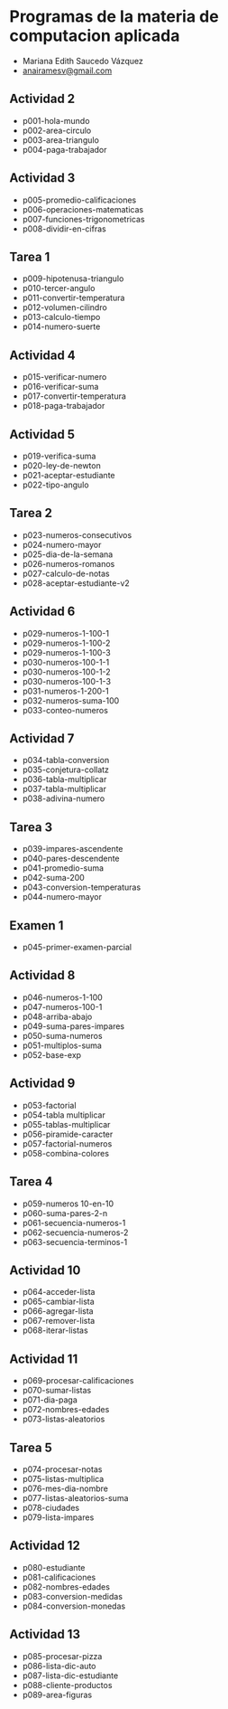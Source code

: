
# Programas de la materia de computacion aplicada
- Mariana Edith Saucedo Vázquez
- anairamesv@gmail.com

## Actividad 2
- p001-hola-mundo
- p002-area-circulo
- p003-area-triangulo
- p004-paga-trabajador

## Actividad 3
- p005-promedio-calificaciones
- p006-operaciones-matematicas
- p007-funciones-trigonometricas
- p008-dividir-en-cifras

## Tarea 1
- p009-hipotenusa-triangulo
- p010-tercer-angulo
- p011-convertir-temperatura
- p012-volumen-cilindro
- p013-calculo-tiempo
- p014-numero-suerte

## Actividad 4
- p015-verificar-numero
- p016-verificar-suma
- p017-convertir-temperatura
- p018-paga-trabajador

## Actividad 5
- p019-verifica-suma
- p020-ley-de-newton
- p021-aceptar-estudiante
- p022-tipo-angulo

## Tarea 2
- p023-numeros-consecutivos
- p024-numero-mayor
- p025-dia-de-la-semana
- p026-numeros-romanos
- p027-calculo-de-notas
- p028-aceptar-estudiante-v2

## Actividad 6
- p029-numeros-1-100-1
- p029-numeros-1-100-2
- p029-numeros-1-100-3
- p030-numeros-100-1-1
- p030-numeros-100-1-2
- p030-numeros-100-1-3
- p031-numeros-1-200-1
- p032-numeros-suma-100
- p033-conteo-numeros

## Actividad 7
- p034-tabla-conversion
- p035-conjetura-collatz
- p036-tabla-multiplicar
- p037-tabla-multiplicar
- p038-adivina-numero

## Tarea 3
- p039-impares-ascendente
- p040-pares-descendente
- p041-promedio-suma
- p042-suma-200
- p043-conversion-temperaturas
- p044-numero-mayor

## Examen 1
- p045-primer-examen-parcial

## Actividad 8
- p046-numeros-1-100
- p047-numeros-100-1
- p048-arriba-abajo
- p049-suma-pares-impares
- p050-suma-numeros
- p051-multiplos-suma
- p052-base-exp

## Actividad 9
- p053-factorial
- p054-tabla multiplicar
- p055-tablas-multiplicar
- p056-piramide-caracter
- p057-factorial-numeros
- p058-combina-colores

## Tarea 4
- p059-numeros 10-en-10
- p060-suma-pares-2-n
- p061-secuencia-numeros-1
- p062-secuencia-numeros-2
- p063-secuencia-terminos-1

## Actividad 10
- p064-acceder-lista
- p065-cambiar-lista
- p066-agregar-lista
- p067-remover-lista
- p068-iterar-listas

## Actividad 11
- p069-procesar-calificaciones
- p070-sumar-listas
- p071-dia-paga
- p072-nombres-edades
- p073-listas-aleatorios

## Tarea 5
- p074-procesar-notas
- p075-listas-multiplica
- p076-mes-dia-nombre
- p077-listas-aleatorios-suma
- p078-ciudades
- p079-lista-impares

## Actividad 12
- p080-estudiante
- p081-calificaciones
- p082-nombres-edades
- p083-conversion-medidas
- p084-conversion-monedas

## Actividad 13
- p085-procesar-pizza
- p086-lista-dic-auto
- p087-lista-dic-estudiante
- p088-cliente-productos
- p089-area-figuras
